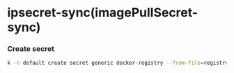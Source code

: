 # ipsecret-sync(imagePullSecret-sync)


### Create secret
```bash
k -n default create secret generic docker-registry --from-file=registry_secrets=registry_secrets.yaml --dry-run -o yaml | kubectl apply -f -
```